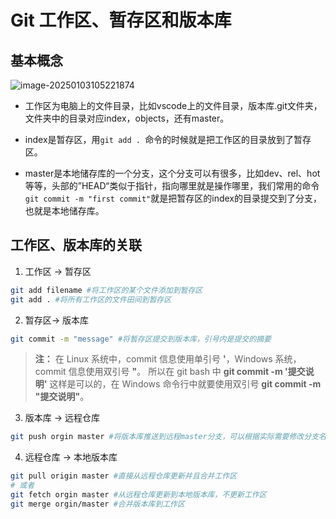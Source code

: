 # Git 工作区、暂存区和版本库

## 基本概念

![image-20250103105221874](https://minio.900218.xyz/aws/image-20250103105221874.png)

- 工作区为电脑上的文件目录，比如vscode上的文件目录，版本库.git文件夹，文件夹中的目录对应index，objects，还有master。

- index是暂存区，用`git add . `命令的时候就是把工作区的目录放到了暂存区。

- master是本地储存库的一个分支，这个分支可以有很多，比如dev、rel、hot等等，头部的”HEAD“类似于指针，指向哪里就是操作哪里，我们常用的命令`git commit -m "first commit"`就是把暂存区的index的目录提交到了分支，也就是本地储存库。

## 工作区、版本库的关联

1. 工作区 -> 暂存区

```bash
git add filename #将工作区的某个文件添加到暂存区
git add . #将所有工作区的文件田间到暂存区
```

2. 暂存区-> 版本库

```bash
git commit -m "message" #将暂存区提交到版本库，引号内是提交的摘要
```

> **注：** 在 Linux 系统中，commit 信息使用单引号 **'**，Windows 系统，commit 信息使用双引号 **"**。
> 所以在 git bash 中 **git commit -m '提交说明'** 这样是可以的，在 Windows 命令行中就要使用双引号 **git commit -m "提交说明"**。

3. 版本库 -> 远程仓库

```bash
git push orgin master #将版本库推送到远程master分支，可以根据实际需要修改分支名称
```

4. 远程仓库 -> 本地版本库

```bash
git pull origin master #直接从远程仓库更新并且合并工作区
# 或者
git fetch orgin master #从远程仓库更新到本地版本库，不更新工作区
git merge orgin/master #合并版本库到工作区
```

